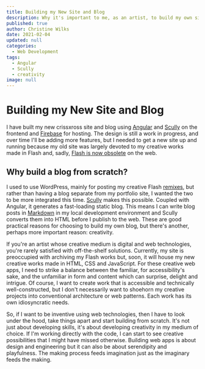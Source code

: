 ```yaml
---
title: Building my New Site and Blog
description: Why it's important to me, as an artist, to build my own site from scratch using Angular, Scully and Firebase.
published: true
author: Christine Wilks
date: 2021-02-04
updated: null
categories:
  - Web Development
tags:
  - Angular
  - Scully
  - creativity
image: null
---
```


# Building my New Site and Blog

I have built my new crissxross site and blog using [Angular](https://angular.io/) and [Scully](https://scully.io/) on the frontend and [Firebase](http://firebase.google.com/) for hosting. The design is still a work in progress, and over time I'll be adding more features, but I needed to get a new site up and running because my old site was largely devoted to my creative works made in Flash and, sadly, [Flash is now obsolete](https://www.adobe.com/products/flashplayer/end-of-life.html) on the web.

## Why build a blog from scratch?

I used to use WordPress, mainly for posting my creative Flash [remixes](/remixworx), but rather than having a blog separate from my portfolio site, I wanted the two to be more integrated this time. [Scully](https://scully.io/) makes this possible. Coupled with Angular, it generates a fast-loading static blog. This means I can write blog posts in [Markdown](https://en.wikipedia.org/wiki/Markdown) in my local development environment and Scully converts them into HTML before I publish to the web. These are good practical reasons for choosing to build my own blog, but there's another, perhaps more important reason: creativity.

If you're an artist whose creative medium is digital and web technologies, you're rarely satisfied with off-the-shelf solutions. Currently, my site is preoccupied with archiving my Flash works but, soon, it will house my new creative works made in HTML, CSS and JavaScript. For these creative web apps, I need to strike a balance between the familiar, for accessibility's sake, and the unfamiliar in form and content which can surprise, delight and intrigue. Of course, I want to create work that is accessible and technically well-constructed, but I don't necessarily want to shoehorn my creative projects into conventional architecture or web patterns. Each work has its own idiosyncratic needs.

So, if I want to be inventive using web technologies, then I have to look under the hood, take things apart and start building from scratch. It's not just about developing skills, it's about developing creativity in my medium of choice. If I'm working directly with the code, I can start to see creative possibilities that I might have missed otherwise. Building web apps is about design and engineering but it can also be about serendipity and playfulness. The making process feeds imagination just as the imaginary feeds the making.
